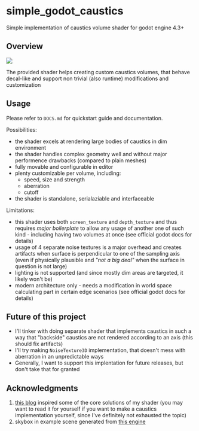 # simple_godot_caustics
Simple implementation of caustics volume shader for godot engine 4.3+

## Overview

![](/meta/poster.GIF)

The provided shader helps creating custom caustics volumes, that behave decal-like and support non trivial (also runtime) modifications and customization

## Usage

Please refer to `DOCS.md` for quickstart guide and documentation.

Possibilities:
- the shader excels at rendering large bodies of caustics in dim environment
- the shader handles complex geometry well and without major performence drawbacks (compared to plain meshes)
- fully movable and configurable in editor 
- plenty customizable per volume, including:
    + speed, size and strength
    + aberration
    + cutoff
- the shader is standalone, serialaziable and interfaceable

Limitations:
- this shader uses both `screen_texture` and `depth_texture` and thus requires *major boilerplate* to allow any usage of another one of such kind - including having two volumes at once (see official godot docs for details) 
- usage of 4 separate noise textures is a major overhead and creates artifacts when surface is perpendicular to one of the sampling axis (even if physically plausible and *"not a big deal"* when the surface in question is not large)
- lighting is not supported (and since mostly dim areas are targeted, it likely won't be)
- modern architecture only - needs a modification in world space calculating part in certain edge scenarios (see official godot docs for details)

## Future of this project

- I'll tinker with doing separate shader that implements caustics in such a way that "backside" caustics are not rendered according to an axis (this should fix artifacts)
- I'll try making `NoiseTexture3D` implementation, that doesn't mess with aberration in an unpredictable ways
- Generally, I want to support this implentation for future releases, but don't take that for granted

## Acknowledgments

1. [this blog](https://ameye.dev/notes/realtime-caustics/) inspired some of the core solutions of my shader (you may want to read it for yourself if you want to make a caustics implementation yourself, since I've definitely not exhausted the topic)
2. skybox in example scene generated from [this engine](https://tools.wwwtyro.net/space-3d/index.html)
